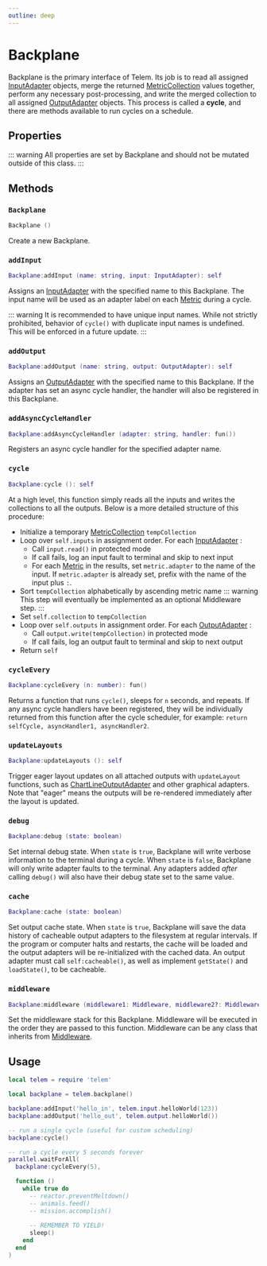 ```yaml
---
outline: deep
---
```


# Backplane <Badge type="info" text="API" /> <RepoLink path="lib/Backplane.lua" />

Backplane is the primary interface of Telem. Its job is to read all assigned [InputAdapter](InputAdapter) objects, merge the returned [MetricCollection](MetricCollection) values together, perform any necessary post-processing, and write the merged collection to all assigned [OutputAdapter](OutputAdapter) objects. This process is called a **cycle**, and there are methods available to run cycles on a schedule.

## Properties

::: warning
All properties are set by Backplane and should not be mutated outside of this class.
:::

<PropertiesTable
  :properties="[
    {
      name: 'debugState',
      type: 'boolean',
      default: 'false',
      description: 'Internal debug state.',
      setBy: true
    },
    {
      name: 'inputs',
      type: '{ [string]: InputAdapter }',
      default: '{}',
      description: 'Dictionary of assigned inputs.',
      setBy: true
    },
    {
      name: 'outputs',
      type: '{ [string]: OutputAdapter }',
      default: '{}',
      description: 'Dictionary of assigned outputs.',
      setBy: true
    },
    {
      name: 'middlewares',
      type: 'Middleware[]',
      default: '{}',
      description: 'List of Middleware.',
      setBy: true
    },
    {
      name: 'inputKeys',
      type: 'string[]',
      default: '[]',
      description: 'List of InputAdapter names in processing order.',
      setBy: true
    },
    {
      name: 'outputKeys',
      type: 'string[]',
      default: '[]',
      description: 'List of OutputAdapter names in processing order.',
      setBy: true
    },
    {
      name: 'collection',
      type: 'MetricCollection',
      default: 'MetricCollection()',
      description: 'Output collection from last cycle.',
      setBy: true
    },
    {
      name: 'asyncCycleHandlers',
      type: 'fun()[]',
      default: '{}',
      description: 'List of async cycle handlers.',
      setBy: true
    }
  ]"
/>

## Methods

### `Backplane`

```lua
Backplane ()
```

Create a new Backplane.

### `addInput`

```lua
Backplane:addInput (name: string, input: InputAdapter): self
```

Assigns an [InputAdapter](InputAdapter) with the specified name to this Backplane. The input name will be used as an adapter label on each [Metric](Metric) during a cycle.

::: warning
It is recommended to have unique input names. While not strictly prohibited, behavior of `cycle()` with duplicate input names is undefined. This will be enforced in a future update.
:::

### `addOutput`

```lua
Backplane:addOutput (name: string, output: OutputAdapter): self
```

Assigns an [OutputAdapter](OutputAdapter) with the specified name to this Backplane. If the adapter has set an async cycle handler, the handler will also be registered in this Backplane.

### `addAsyncCycleHandler`

```lua
Backplane:addAsyncCycleHandler (adapter: string, handler: fun())
```

Registers an async cycle handler for the specified adapter name.

### `cycle`

```lua
Backplane:cycle (): self
```

At a high level, this function simply reads all the inputs and writes the collections to all the outputs. Below is a more detailed structure of this procedure:

- Initialize a temporary [MetricCollection](MetricCollection) `tempCollection`
- Loop over `self.inputs` in assignment order. For each [InputAdapter](InputAdapter) :
  - Call `input.read()`  in protected mode
  - If call fails, log an input fault to terminal and skip to next input
  - For each [Metric](Metric) in the results, set `metric.adapter` to the name of the input. If `metric.adapter` is already set, prefix with the name of the input plus `:`.
- Sort `tempCollection` alphabetically by ascending metric name
  ::: warning
  This step will eventually be implemented as an optional Middleware step.
  :::
- Set `self.collection` to `tempCollection`
- Loop over `self.outputs` in assignment order. For each [OutputAdapter](OutputAdapter) :
  - Call `output.write(tempCollection)` in protected mode
  - If call fails, log an output fault to terminal and skip to next output
- Return `self`

### `cycleEvery`

```lua
Backplane:cycleEvery (n: number): fun()
```

Returns a function that runs `cycle()`, sleeps for `n` seconds, and repeats. If any async cycle handlers have been registered, they will be individually returned from this function after the cycle scheduler, for example: `return selfCycle, asyncHandler1, asyncHandler2`.

### `updateLayouts`

```lua
Backplane:updateLayouts (): self
```

Trigger eager layout updates on all attached outputs with `updateLayout` functions, such as [ChartLineOutputAdapter](output/ChartLine) and other graphical adapters. Note that "eager" means the outputs will be re-rendered immediately after the layout is updated.

### `debug`

```lua
Backplane:debug (state: boolean)
```

Set internal debug state. When `state` is `true`, Backplane will write verbose information to the terminal during a cycle. When `state` is `false`, Backplane will only write adapter faults to the terminal. Any adapters added *after* calling `debug()` will also have their debug state set to the same value.

### `cache`

```lua
Backplane:cache (state: boolean)
```

Set output cache state. When `state` is `true`, Backplane will save the data history of cacheable output adapters to the filesystem at regular intervals. If the program or computer halts and restarts, the cache will be loaded and the output adapters will be re-initialized with the cached data. An output adapter must call `self:cacheable()`, as well as implement `getState()` and `loadState()`, to be cacheable.

### `middleware`

```lua
Backplane:middleware (middleware1: Middleware, middleware2?: Middleware, ...): self
```

Set the middleware stack for this Backplane. Middleware will be executed in the order they are passed to this function. Middleware can be any class that inherits from [Middleware](Middleware).

## Usage

```lua
local telem = require 'telem'

local backplane = telem.backplane()

backplane:addInput('hello_in', telem.input.helloWorld(123))
backplane:addOutput('hello_out', telem.output.helloWorld())

-- run a single cycle (useful for custom scheduling)
backplane:cycle()

-- run a cycle every 5 seconds forever
parallel.waitForAll(
  backplane:cycleEvery(5),

  function ()
    while true do
      -- reactor.preventMeltdown()
      -- animals.feed()
      -- mission.accomplish()
      
      -- REMEMBER TO YIELD!
      sleep()
    end
  end
)
```